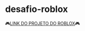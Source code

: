 # desafio-roblox


🎮[LINK DO PROJETO DO ROBLOX](https://www.roblox.com/games/18112402876/KDELGOKs-Place-06182024-1)🎮
